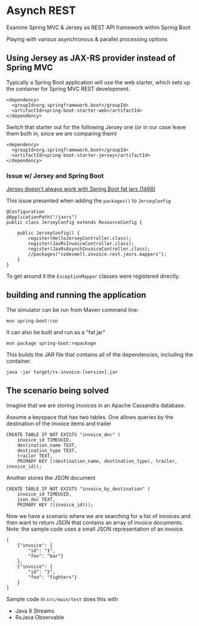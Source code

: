 # Asynch REST
Examine Spring MVC & Jersey as REST API framework within Spring Boot

Playing with various asynchronous & parallel processing options

## Using Jersey as JAX-RS provider instead of Spring MVC
Typically a Spring Boot application will use the web starter, which sets up the container for Spring MVC REST development.

    <dependency>
      <groupId>org.springframework.boot</groupId>
      <artifactId>spring-boot-starter-web</artifactId>
    </dependency>


Switch that starter out for the following Jersey one (or in our case leave them both in, since we are comparing them)

    <dependency>
      <groupId>org.springframework.boot</groupId>
      <artifactId>spring-boot-starter-jersey</artifactId>
    </dependency>
    
### Issue w/ Jersey and Spring Boot
[Jersey doesn't always work with Spring Boot fat jars (1468)](https://github.com/spring-projects/spring-boot/issues/1468)   

This issue presented when adding the `packages()` to `JerseyConfig`  

	@Configuration
	@ApplicationPath("/jaxrs")
	public class JerseyConfig extends ResourceConfig {
	
	    public JerseyConfig() {
	        register(HelloJerseyController.class);
	        register(JaxRsInvoiceController.class);
	        register(JaxRsAsynchInvoiceController.class);
	        //packages("codesmell.invoice.rest.jaxrs.mappers");
	    }
	}
	
To get around it the `ExceptionMapper` classes were registered directly.	

## building and running the application

The simulator can be run from Maven command line:

    mvn spring-boot:run
    
It can also be built and run as a "fat jar"

    mvn package spring-boot:repackage
    
This builds the JAR file that contains all of the dependencies, including the container.
    
    java -jar target/rx-invoice-[version].jar

## The scenario being solved 
Imagine that we are storing invoices in an Apache Cassandra database.

Assume a keyspace that has two tables. 
One allows queries by the destination of the invoice items and trailer

	CREATE TABLE IF NOT EXISTS "invoice_doc" (
		invoice_id TIMEUUID,
		destination_name TEXT,
		destination_type TEXT,
		trailer TEXT,
		PRIMARY KEY ((destination_name, destination_type), trailer, invoice_id));

Another stores the JSON document
	
	CREATE TABLE IF NOT EXISTS "invoice_by_destination" (
		invoice_id TIMEUUID,
		json_doc TEXT,
		PRIMARY KEY ((invoice_id)));	


Now we have a scenario where we are searching for a list of invoices and then want to return JSON that contains an array of invoice documents. Note: the sample code uses a small JSON representation of an invoice.

	[
		{"invoice": {
			"id": "1",
			"foo": "bar"}
		},
		{"invoice": {
			"id": "2",
			"foo": "fighters"}
		}
	]

Sample code in `src/main/test` does this with
* Java 8 Streams
* RxJava Observable
